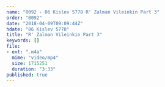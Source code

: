 ```yaml
---
name: "0092 - 06 Kislev 5778 R' Zalman Vileinkin Part 3"
order: "0092"
date: "2018-04-09T09:09:44Z"
hdate: "06 Kislev 5778"
title: "R' Zalman Vileinkin Part 3"
keywords: []
file:
- ext: ".m4a"
  mime: "video/mp4"
  size: 1715251
  duration: "3:33"
published: true
---
```


